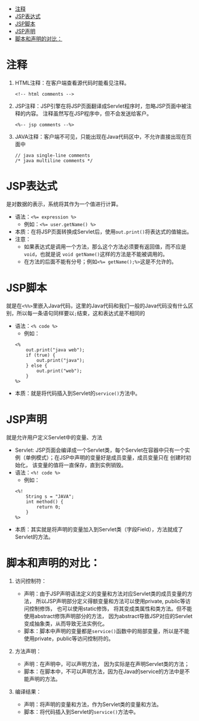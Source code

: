 - [注释](#注释)
- [JSP表达式](#jsp表达式)
- [JSP脚本](#jsp脚本)
- [JSP声明](#jsp声明)
- [脚本和声明的对比：](#脚本和声明的对比)

# 注释

1. HTML注释：在客户端查看源代码时能看见注释。
    ```
    <!-- html comments -->
    ```
2. JSP注释：JSP引擎在将JSP页面翻译成Servlet程序时，忽略JSP页面中被注释的内容。 注释虽然写在JSP程序中，但不会发送给客户。
    ```
    <%-- jsp comments --%>
    ```
3. JAVA注释：客户端不可见，只能出现在Java代码区中，不允许直接出现在页面中
    ```
    // java single-line comments
    /* java multiline comments */
    ```

# JSP表达式

是对数据的表示，系统将其作为一个值进行计算。

- 语法：`<%= expression %>`
    - 例如：`<%= user.getName() %>`
- 本质：在将JSP页面转换成Servlet后，使用`out.print()`将表达式的值输出。
- 注意：
    - 如果表达式是调用一个方法，那么这个方法必须要有返回值，而不应是`void`，也就是说 `void getName()`这样的方法是不能被调用的。
    - 在方法的后面不能有分号；例如`<%= getName();%>`这是不允许的。

# JSP脚本

就是在`<%%>`里嵌入Java代码，这里的Java代码和我们一般的Java代码没有什么区别，所以每一条语句同样要以`;`结束，这和表达式是不相同的

- 语法：`<% code %>`
    - 例如：
    ```
    <%
        out.print("java web");
        if (true) {
            out.print("java");
        } else {
            out.print("web");
        }
    %>
    ```
- 本质：就是将代码插入到Servlet的`service()`方法中。

# JSP声明

就是允许用户定义Servlet中的变量、方法

- Servlet: JSP页面会编译成一个Servlet类，每个Servlet在容器中只有一个实例（单例模式）；在JSP中声明的变量好是成员变量，成员变量只在 创建时初始化， 该变量的值将一直保存，直到实例销毁。
- 语法：`<%! code %>`
    - 例如：
    ```
    <%!
        String s = "JAVA";
        int method() {
            return 0;
        }
    %>
    ```
- 本质：其实就是将声明的变量加入到Servlet类（字段Field），方法就成了Servlet的方法。

# 脚本和声明的对比：

1. 访问控制符：
    - 声明：由于JSP声明语法定义的变量和方法对应Servlet类的成员变量的方法， 所以JSP声明部分定义得额变量和方法可以使用private, public等访问控制修饰， 也可以使用static修饰， 将其变成类属性和类方法。但不能使用abstract修饰声明部分的方法， 因为abstract导致JSP对应的Servlet变成抽象类，从而导致无法实例化。
    - 脚本：脚本中声明的变量都是`service()`函数中的局部变量，所以是不能使用private，public等访问控制符的。

1. 方法声明：
    - 声明：在声明中，可以声明方法， 因为实际是在声明Servlet类的方法；
    - 脚本：在脚本中，不可以声明方法，因为在Java的service的方法中是不能声明的方法。

1. 编译结果：
    - 声明：将声明的变量和方法，作为Servlet类的变量和方法。
    - 脚本：将代码插入到Servlet的`service()`方法中。